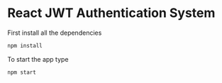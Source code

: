 # React JWT Authentication System

First install all the dependencies
```sh
npm install
```

To start the app type
```sh
npm start
```


